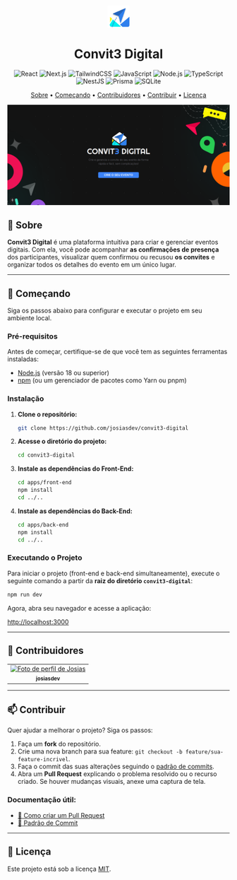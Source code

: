 <div align="center">
  <img src="./apps/front-end/public/logo.svg" alt="Logotipo" width="50" height="50">
  <h1>Convit3 Digital</h1>
</div>

<p align="center">
  <img alt="React" src="https://img.shields.io/badge/react-%2320232a.svg?style=for-the-badge&logo=react&logoColor=%2361DAFB">
  <img alt="Next.js" src="https://img.shields.io/badge/Next-black?style=for-the-badge&logo=next.js&logoColor=white">
  <img alt="TailwindCSS" src="https://img.shields.io/badge/tailwindcss-%2338B2AC.svg?style=for-the-badge&logo=tailwind-css&logoColor=white">
  <img alt="JavaScript" src="https://img.shields.io/badge/javascript-%23323330.svg?style=for-the-badge&logo=javascript&logoColor=%23F7DF1E">
  <img alt="Node.js" src="https://img.shields.io/badge/node.js-6DA55F?style=for-the-badge&logo=node.js&logoColor=white">
  <img alt="TypeScript" src="https://img.shields.io/badge/typescript-%23007ACC.svg?style=for-the-badge&logo=typescript&logoColor=white">
  <img alt="NestJS" src="https://img.shields.io/badge/nestjs-%23E0234E.svg?style=for-the-badge&logo=nestjs&logoColor=white">
  <img alt="Prisma" src="https://img.shields.io/badge/Prisma-3982CE?style=for-the-badge&logo=Prisma&logoColor=white">
  <img alt="SQLite" src="https://img.shields.io/badge/sqlite-%2307405e.svg?style=for-the-badge&logo=sqlite&logoColor=white">
</p>

<p align="center">
  <a href="#-sobre">Sobre</a> •
  <a href="#-começando">Começando</a> •
  <a href="#-contribuidores">Contribuidores</a> •
  <a href="#-contribuir">Contribuir</a> •
  <a href="#-licença">Licença</a>
</p>

<p align="center">
    <img src="./icones/home.png" alt="Exemplo de imagem da home" width="1280px">
</p>

## 📌 Sobre

**Convit3 Digital** é uma plataforma intuitiva para criar e gerenciar eventos digitais. Com ela, você pode acompanhar **as confirmações de presença** dos participantes, visualizar quem confirmou ou recusou **os convites** e organizar todos os detalhes do evento em um único lugar.

---

## 🚀 Começando

Siga os passos abaixo para configurar e executar o projeto em seu ambiente local.

### Pré-requisitos

Antes de começar, certifique-se de que você tem as seguintes ferramentas instaladas:

-   [Node.js](https://nodejs.org/pt) (versão 18 ou superior)
-   [npm](https://www.npmjs.com) (ou um gerenciador de pacotes como Yarn ou pnpm)

### Instalação

1.  **Clone o repositório:**
    ```bash
    git clone https://github.com/josiasdev/convit3-digital
    ```

2.  **Acesse o diretório do projeto:**
    ```bash
    cd convit3-digital
    ```

3.  **Instale as dependências do Front-End:**
    ```bash
    cd apps/front-end
    npm install
    cd ../.. 
    ```

4.  **Instale as dependências do Back-End:**
    ```bash
    cd apps/back-end
    npm install
    cd ../..
    ```

### Executando o Projeto

Para iniciar o projeto (front-end e back-end simultaneamente), execute o seguinte comando a partir da **raiz do diretório `convit3-digital`**:

```bash
npm run dev
```

Agora, abra seu navegador e acesse a aplicação:

[http://localhost:3000](http://localhost:3000)

---

## 🤝 Contribuidores

<table>
  <tr>
    <td align="center">
      <a href="https://github.com/josiasdev">
        <img src="https://avatars.githubusercontent.com/u/71450649?v=4" width="100px" alt="Foto de perfil de Josias"/>
        <br>
        <sub>
          <b>josiasdev</b>
        </sub>
      </a>
    </td>
  </tr>
</table>

---

## 📫 Contribuir

Quer ajudar a melhorar o projeto? Siga os passos:

1.  Faça um **fork** do repositório.
2.  Crie uma nova branch para sua feature: `git checkout -b feature/sua-feature-incrivel`.
3.  Faça o commit das suas alterações seguindo o [padrão de commits](https://gist.github.com/joshbuchea/6f47e86d2510bce28f8e7f42ae84c716).
4.  Abra um **Pull Request** explicando o problema resolvido ou o recurso criado. Se houver mudanças visuais, anexe uma captura de tela.

### Documentação útil:
-   [📝 Como criar um Pull Request](https://www.atlassian.com/br/git/tutorials/making-a-pull-request)
-   [💾 Padrão de Commit](https://gist.github.com/joshbuchea/6f47e86d2510bce28f8e7f42ae84c716)

---

## 📃 Licença

Este projeto está sob a licença [MIT](LICENSE).

